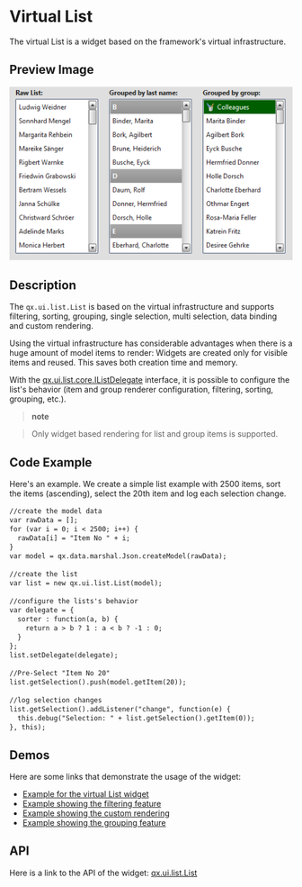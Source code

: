 Virtual List
============

The virtual List is a widget based on the framework's virtual infrastructure.

Preview Image
-------------

![virtuallist.png](virtuallist.png)

Description
-----------

The `qx.ui.list.List` is based on the virtual infrastructure and supports filtering, sorting, grouping, single selection, multi selection, data binding and custom rendering.

Using the virtual infrastructure has considerable advantages when there is a huge amount of model items to render: Widgets are created only for visible items and reused. This saves both creation time and memory.

With the [qx.ui.list.core.IListDelegate](../../apps/apiviewer/#qx.ui.list.core.IListDelegate) interface, it is possible to configure the list's behavior (item and group renderer configuration, filtering, sorting, grouping, etc.).

> **note**

> Only widget based rendering for list and group items is supported.

Code Example
------------

Here's an example. We create a simple list example with 2500 items, sort the items (ascending), select the 20th item and log each selection change.

    //create the model data
    var rawData = [];
    for (var i = 0; i < 2500; i++) {
      rawData[i] = "Item No " + i;
    }
    var model = qx.data.marshal.Json.createModel(rawData);

    //create the list
    var list = new qx.ui.list.List(model);

    //configure the lists's behavior
    var delegate = {
      sorter : function(a, b) {
        return a > b ? 1 : a < b ? -1 : 0;
      }
    };
    list.setDelegate(delegate);

    //Pre-Select "Item No 20"
    list.getSelection().push(model.getItem(20));

    //log selection changes
    list.getSelection().addListener("change", function(e) {
      this.debug("Selection: " + list.getSelection().getItem(0));
    }, this);

Demos
-----

Here are some links that demonstrate the usage of the widget:

-   [Example for the virtual List widget](../../apps/demobrowser/#virtual~List.html)
-   [Example showing the filtering feature](../../apps/demobrowser/#virtual~ListWithFilter.html)
-   [Example showing the custom rendering](../../apps/demobrowser/#virtual~ExtendedList.html)
-   [Example showing the grouping feature](../../apps/demobrowser/#virtual~GroupedList.html)

API
---

Here is a link to the API of the widget:
[qx.ui.list.List](../../apps/apiviewer/#qx.ui.list.List)
